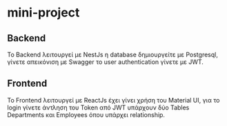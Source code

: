 # mini-project


## Backend
Το Backend λειτουργεί με NestJs η database δημιουργείτε με Postgresql,
γίνετε απεικόνιση με Swagger το user authentication γίνετε με JWT.

## Frontend
Το Frontend λειτουργεί με ReactJs έχει γίνει χρήση του Material UI,
για το login γίνετε άντληση του Token από JWT υπάρχουν δύο Tables Departments και Employees όπου υπάρχει relationship. 
